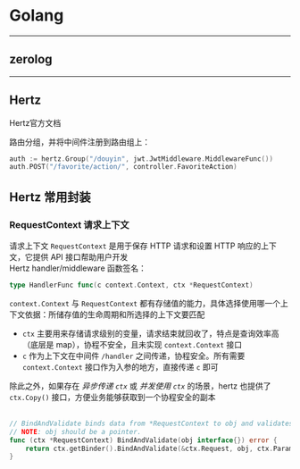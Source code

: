 # Golang

------
## zerolog

------
## Hertz
<a herf = "https://www.cloudwego.io/zh/docs/hertz/"> Hertz官方文档</a>   

路由分组，并将中间件注册到路由组上：  
```go
auth := hertz.Group("/douyin", jwt.JwtMiddleware.MiddlewareFunc())
auth.POST("/favorite/action/", controller.FavoriteAction)
```

## Hertz 常用封装
### RequestContext 请求上下文
请求上下文 `RequestContext` 是用于保存 HTTP 请求和设置 HTTP 响应的上下文，它提供 API 接口帮助用户开发  
Hertz handler/middleware 函数签名：
```go
type HandlerFunc func(c context.Context, ctx *RequestContext)
```

`context.Context` 与 `RequestContext` 都有存储值的能力，具体选择使用哪一个上下文依据：所储存值的生命周期和所选择的上下文要匹配   
- `ctx` 主要用来存储请求级别的变量，请求结束就回收了，特点是查询效率高（底层是 map），协程不安全，且未实现 `context.Context` 接口
- `c` 作为上下文在中间件 `/handler` 之间传递，协程安全。所有需要 `context.Context` 接口作为入参的地方，直接传递 `c` 即可

除此之外，如果存在 *异步传递 `ctx`* 或 *并发使用 `ctx`* 的场景，hertz 也提供了 `ctx.Copy()` 接口，方便业务能够获取到一个协程安全的副本  
<br>

```go
// BindAndValidate binds data from *RequestContext to obj and validates them if needed.
// NOTE: obj should be a pointer.
func (ctx *RequestContext) BindAndValidate(obj interface{}) error {
	return ctx.getBinder().BindAndValidate(&ctx.Request, obj, ctx.Params)
}
```